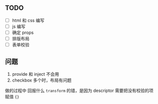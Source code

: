 ## TODO

- [ ] html 和 css 编写
- [ ] js 编写
- [ ] 确定 props
- [ ] 排版布局
- [ ] 表单校验

## 问题

1. provide 和 inject 不会用
2. checkbox 多个时，布局有问题

做的过程中 回报什么 `transform` 的错，是因为 descriptor 需要把没有校验的项 赋值 `{}`
